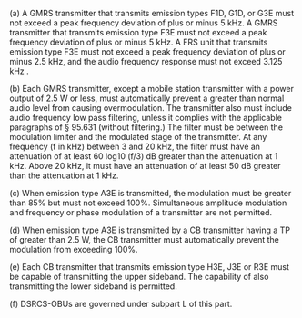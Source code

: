 (a) A GMRS transmitter that transmits emission types F1D, G1D, or G3E must not exceed a peak frequency deviation of plus or minus 5 kHz. A GMRS transmitter that transmits emission type F3E must not exceed a peak frequency deviation of plus or minus 5 kHz. A FRS unit that transmits emission type F3E must not exceed a peak frequency deviation of plus or minus 2.5 kHz, and the audio frequency response must not exceed 3.125 kHz .

(b) Each GMRS transmitter, except a mobile station transmitter with a power output of 2.5 W or less, must automatically prevent a greater than normal audio level from causing overmodulation. The transmitter also must include audio frequency low pass filtering, unless it complies with the applicable paragraphs of § 95.631 (without filtering.) The filter must be between the modulation limiter and the modulated stage of the transmitter. At any frequency (f in kHz) between 3 and 20 kHz, the filter must have an attenuation of at least 60 log10 (f/3) dB greater than the attenuation at 1 kHz. Above 20 kHz, it must have an attenuation of at least 50 dB greater than the attenuation at 1 kHz.

(c) When emission type A3E is transmitted, the modulation must be greater than 85% but must not exceed 100%. Simultaneous amplitude modulation and frequency or phase modulation of a transmitter are not permitted.

(d) When emission type A3E is transmitted by a CB transmitter having a TP of greater than 2.5 W, the CB transmitter must automatically prevent the modulation from exceeding 100%.

(e) Each CB transmitter that transmits emission type H3E, J3E or R3E must be capable of transmitting the upper sideband. The capability of also transmitting the lower sideband is permitted.

(f) DSRCS-OBUs are governed under subpart L of this part.


